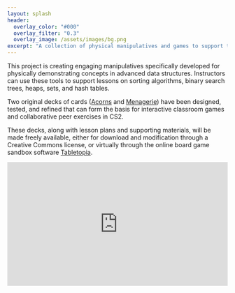 ```yaml
---
layout: splash
header:
  overlay_color: "#000"
  overlay_filter: "0.3"
  overlay_image: /assets/images/bg.png
excerpt: "A collection of physical manipulatives and games to support teaching advanced data structure concepts in computer science."
---
```


This project is creating engaging manipulatives specifically
developed for physically demonstrating concepts in advanced data
structures. Instructors can use these tools to support
lessons on sorting algorithms, binary search trees, heaps, sets,
and hash tables.

Two original decks of cards ([Acorns]({{site.baseurl}}/tree) and
[Menagerie]({{site.baseurl}}/hash))  have been designed,
tested, and refined that can form the basis for interactive
classroom games and collaborative peer exercises in CS2.

These decks, along with lesson plans and supporting materials,
will be made freely available, either for download and modification
through a Creative Commons license, or virtually through
the online board game sandbox software [Tabletopia](https://tabletopia.com/).

<style>.embed-container { position: relative; padding-bottom: 56.25%; height: 0; overflow: hidden; max-width: 100%; } .embed-container iframe, .embed-container object, .embed-container embed { position: absolute; top: 0; left: 0; width: 100%; height: 100%; }</style><div class='embed-container'>
<iframe frameborder="0" allowtransparency="true" allowfullscreen="true" scrolling="no" src="https://tabletopia.com/workshop/widget/cs2-mulch-fq1guf/680x340"></iframe></div>
